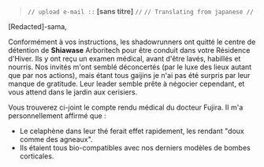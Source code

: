 ﻿> `// upload e-mail ::` **[sans titre]** `//`
> `// Translating from japanese //`

[Redacted]-sama,

Conformément à vos instructions, les shadowrunners ont quitté le centre de détention de **Shiawase** Arboritech pour être conduit dans votre Résidence d'Hiver. Ils y ont reçu un examen médical, avant d'être lavés, habillés et nourris. Nos invités m'ont semblé déconcertés (par le luxe des lieux autant que par nos actions), mais étant tous gaijins je n'ai pas été surpris par leur manque de gratitude. Leur leader semble prête à négocier cependant, et vous attend dans le jardin aux cerisiers.

Vous trouverez ci-joint le compte rendu médical du docteur Fujira. II m'a personnellement affirmé que :

* Le celaphène dans leur thé ferait effet rapidement, les rendant "doux comme des agneaux".
* Ils étaient tous bio-compatibles avec nos derniers modèles de bombes corticales.
